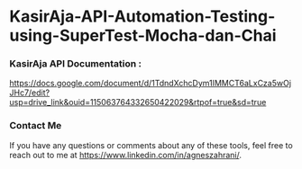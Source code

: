 # KasirAja-API-Automation-Testing-using-SuperTest-Mocha-dan-Chai


### KasirAja API Documentation :
https://docs.google.com/document/d/1TdndXchcDym1IMMCT6aLxCza5wOjJHc7/edit?usp=drive_link&ouid=115063764332650422029&rtpof=true&sd=true

### Contact Me
If you have any questions or comments about any of these tools, feel free to reach out to me at https://www.linkedin.com/in/agneszahrani/.